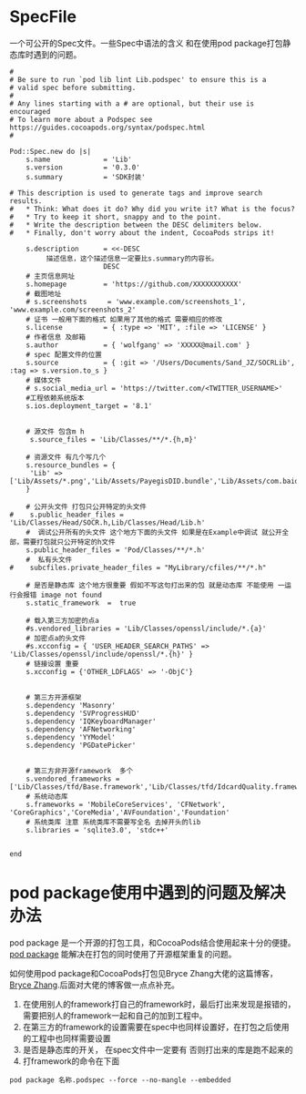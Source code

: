 # SpecFile
一个可公开的Spec文件。一些Spec中语法的含义  和在使用pod package打包静态库时遇到的问题。



 
```
#
# Be sure to run `pod lib lint Lib.podspec' to ensure this is a
# valid spec before submitting.
#
# Any lines starting with a # are optional, but their use is encouraged
# To learn more about a Podspec see https://guides.cocoapods.org/syntax/podspec.html
#

Pod::Spec.new do |s|
    s.name             = 'Lib'
    s.version          = '0.3.0'
    s.summary          = 'SDK封装'

# This description is used to generate tags and improve search results.
#   * Think: What does it do? Why did you write it? What is the focus?
#   * Try to keep it short, snappy and to the point.
#   * Write the description between the DESC delimiters below.
#   * Finally, don't worry about the indent, CocoaPods strips it!

    s.description      = <<-DESC
         描述信息，这个描述信息一定要比s.summary的内容长。
                       DESC
    # 主页信息网址
    s.homepage         = 'https://github.com/XXXXXXXXXXX'
    # 截图地址
    # s.screenshots     = 'www.example.com/screenshots_1', 'www.example.com/screenshots_2'
    # 证书 一般用下面的格式 如果用了其他的格式 需要相应的修改
    s.license          = { :type => 'MIT', :file => 'LICENSE' }
    # 作者信息 及邮箱
    s.author           = { 'wolfgang' => 'XXXXX@mail.com' }
    # spec 配置文件的位置
    s.source           = { :git => '/Users/Documents/Sand_JZ/SOCRLib', :tag => s.version.to_s }
    # 媒体文件
    # s.social_media_url = 'https://twitter.com/<TWITTER_USERNAME>'
    #工程依赖系统版本
    s.ios.deployment_target = '8.1'


    # 源文件 包含m h
     s.source_files = 'Lib/Classes/**/*.{h,m}'

    # 资源文件 有几个写几个
    s.resource_bundles = {
     'Lib' => ['Lib/Assets/*.png','Lib/Assets/PayegisDID.bundle','Lib/Assets/com.baidu.idl.face.faceSDK.bundle','Lib/Assets/com.baidu.idl.face.model.bundle','Lib/Assets/CWResource.bundle','Lib/Assets/sandpaysocr.bundle','PGDatePicker/PGDatePicker.bundle']
    }
    
    # 公开头文件 打包只公开特定的头文件
#    s.public_header_files = 'Lib/Classes/Head/SOCR.h,Lib/Classes/Head/Lib.h'
    #  调试公开所有的头文件 这个地方下面的头文件 如果是在Example中调试 就公开全部，需要打包就只公开特定的h文件
    s.public_header_files = 'Pod/Classes/**/*.h'
    #  私有头文件  
#    subcfiles.private_header_files = "MyLibrary/cfiles/**/*.h"

    # 是否是静态库 这个地方很重要 假如不写这句打出来的包 就是动态库 不能使用 一运行会报错 image not found
    s.static_framework  =  true

    # 载入第三方加密的点a
    #s.vendored_libraries = 'Lib/Classes/openssl/include/*.{a}'
    # 加密点a的头文件
    #s.xcconfig = { 'USER_HEADER_SEARCH_PATHS' => 'Lib/Classes/openssl/include/openssl/*.{h}' }
    # 链接设置 重要
    s.xcconfig = {'OTHER_LDFLAGS' => '-ObjC'}


    # 第三方开源框架
    s.dependency 'Masonry'
    s.dependency 'SVProgressHUD'
    s.dependency 'IQKeyboardManager'
    s.dependency 'AFNetworking'
    s.dependency 'YYModel'
    s.dependency 'PGDatePicker'


    # 第三方非开源framework  多个
    s.vendored_frameworks = ['Lib/Classes/tfd/Base.framework','Lib/Classes/tfd/IdcardQuality.framework']
    # 系统动态库
    s.frameworks = 'MobileCoreServices', 'CFNetwork', 'CoreGraphics','CoreMedia','AVFoundation','Foundation'
    # 系统类库 注意 系统类库不需要写全名 去掉开头的lib
    s.libraries = 'sqlite3.0', 'stdc++'


end

```



# pod package使用中遇到的问题及解决办法

pod package 是一个开源的打包工具，和CocoaPods结合使用起来十分的便捷。[pod package](https://github.com/CocoaPods/cocoapods-packager) 能解决在打包的同时使用了开源框架重复的问题。

如何使用pod package和CocoaPods打包见Bryce Zhang大佬的这篇博客，[Bryce Zhang](http://www.cnblogs.com/brycezhang/p/4117180.html).后面对大佬的博客做一点点补充。

1. 在使用别人的framework打自己的framework时，最后打出来发现是报错的，需要把别人的framework一起和自己的加到工程中。
2. 在第三方的framework的设置需要在spec中也同样设置好，在打包之后使用的工程中也同样需要设置
3. 是否是静态库的开关， 在spec文件中一定要有 否则打出来的库是跑不起来的
4. 打framework的命令在下面
 
 `pod package 名称.podspec --force --no-mangle --embedded
 `
 
 
 
 

    

